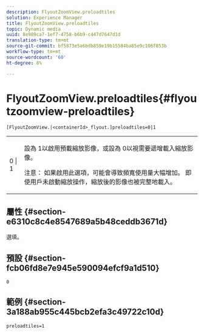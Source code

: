```yaml
---
description: FlyoutZoomView.preloadtiles
solution: Experience Manager
title: FlyoutZoomView.preloadtiles
topic: Dynamic media
uuid: 8e989ca7-1ef7-4758-b6b9-c447d7647d1d
translation-type: tm+mt
source-git-commit: bf5873e5a6bdb859e19b15584ba85e9c106f853b
workflow-type: tm+mt
source-wordcount: '60'
ht-degree: 8%

---
```



# FlyoutZoomView.preloadtiles{#flyoutzoomview-preloadtiles}

`[FlyoutZoomView.|<containerId>_flyout.]preloadtiles=0|1`

<table id="table_8E44EC404A1A45C59EA1EF2766613930"> 
 <tbody> 
  <tr> 
   <td colname="col1"> <p> <span class="codeph"> 0 | 1 </span> </p> </td> 
   <td colname="col2"> <p> 設為<span class="codeph"> 1</span>以啟用預載縮放影像，或設為<span class="codeph"> 0</span>以視需要遞增載入縮放影像。 </p> <p> <p>注意： 如果啟用此選項，可能會導致頻寬使用量大幅增加。 即使用戶未啟動縮放操作，縮放後的影像也被完整地載入。 </p> </p> </td> 
  </tr> 
 </tbody> 
</table>

## 屬性 {#section-e6310c8c4e8547689a5b48ceddb3671d}

選填。

## 預設 {#section-fcb06fd8e7e945e590094efcf9a1d510}

`0`

## 範例 {#section-3a188ab955c445bcb2efa3c49722c10d}

`preloadtiles=1`
